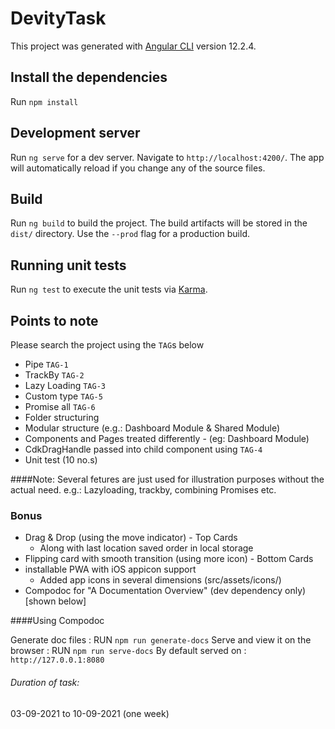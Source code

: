 # DevityTask

This project was generated with [Angular CLI](https://github.com/angular/angular-cli) version 12.2.4.

## Install the dependencies
 Run `npm install`
## Development server

Run `ng serve` for a dev server. Navigate to `http://localhost:4200/`. The app will automatically reload if you change any of the source files.

## Build

Run `ng build` to build the project. The build artifacts will be stored in the `dist/` directory. Use the `--prod` flag for a production build.

## Running unit tests

Run `ng test` to execute the unit tests via [Karma](https://karma-runner.github.io).


## Points to note
Please search the project using the `TAG`s below
- Pipe `TAG-1`
- TrackBy `TAG-2`
- Lazy Loading `TAG-3`
- Custom type `TAG-5`
- Promise all `TAG-6`
- Folder structuring
- Modular structure (e.g.: Dashboard Module & Shared Module)
- Components and Pages treated differently - (eg: Dashboard Module)
- CdkDragHandle passed into child component using <ng-content> `TAG-4`
- Unit test (10 no.s)

####Note: 
Several fetures are just used for illustration purposes without the actual need.
e.g.: Lazyloading, trackby, combining Promises etc.

### Bonus
- Drag & Drop (using the move indicator) - Top Cards
  - Along with last location saved order in local storage
- Flipping card with smooth transition (using more icon) - Bottom Cards
- installable PWA with iOS appicon support
  - Added app icons in several dimensions (src/assets/icons/)
- Compodoc for "A Documentation Overview" (dev dependency only) [shown below]


####Using Compodoc


Generate doc files : RUN `npm run generate-docs`
Serve and view it on the browser : RUN `npm run serve-docs`
By default served on : `http://127.0.0.1:8080`



###### Duration of task: 
03-09-2021 to 10-09-2021 (one week)
